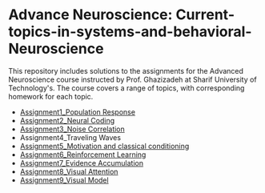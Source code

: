 # Advance Neuroscience: Current-topics-in-systems-and-behavioral-Neuroscience
This repository includes solutions to the assignments for the Advanced Neuroscience course instructed by Prof. Ghazizadeh at Sharif University of Technology's. The course covers a range of topics, with corresponding homework for each topic.
- [Assignment1_Population Response](https://github.com/sajadahmadi14/Advance-Neuroscience-Current-topics-in-systems-and-behavioral-Neuroscience/tree/main/Population%20Response%20Structure)
- [Assignment2_Neural Coding](https://github.com/sajadahmadi14/Advance-Neuroscience-Current-topics-in-systems-and-behavioral-Neuroscience/tree/main/Neural%20Encoding)
- [Assignment3_Noise Correlation](https://github.com/sajadahmadi14/Advance-Neuroscience-Current-topics-in-systems-and-behavioral-Neuroscience/tree/main/Noise%20Correlation)
- Assignment4_Traveling Waves
- [Assignment5_Motivation and classical conditioning](https://github.com/sajadahmadi14/Advance-Neuroscience-Current-topics-in-systems-and-behavioral-Neuroscience/tree/main/Motivation%20and%20classical%20conditioning)
- [Assignment6_Reinforcement Learning](https://github.com/sajadahmadi14/Advance-Neuroscience-Current-topics-in-systems-and-behavioral-Neuroscience/tree/main/Reinforcement%20Learning)
- [Assignment7_Evidence Accumulation](https://github.com/sajadahmadi14/Advance-Neuroscience-Current-topics-in-systems-and-behavioral-Neuroscience/tree/main/Evidence_Accumulation)
- [Assignment8_Visual Attention](https://github.com/sajadahmadi14/Advance-Neuroscience-Current-topics-in-systems-and-behavioral-Neuroscience/tree/main/Visual%20Attention)
- [Assignment9_Visual Model](https://github.com/sajadahmadi14/Advance-Neuroscience-Current-topics-in-systems-and-behavioral-Neuroscience/tree/main/Visual_Model)
